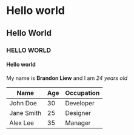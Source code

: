 # Hello world
## Hello World
### HELLO WORLD
#### Hello world

My name is **Brandon Liew** and I am *24 years old*

| Name      | Age | Occupation |
|-----------|-----|------------|
| John Doe  | 30  | Developer  |
| Jane Smith| 25  | Designer   |
| Alex Lee  | 35  | Manager    |



